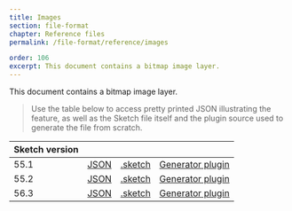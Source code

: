 ```yaml
---
title: Images
section: file-format
chapter: Reference files
permalink: /file-format/reference/images

order: 106
excerpt: This document contains a bitmap image layer.
---
```


This document contains a bitmap image layer.

> Use the table below to access pretty printed JSON illustrating the feature, as well as the Sketch file itself and the plugin source used to generate the file from scratch.

| Sketch version |                                                                                                           |                                                                                                                     |                                                                                                                                                 |
| -------------- | --------------------------------------------------------------------------------------------------------- | ------------------------------------------------------------------------------------------------------------------- | ----------------------------------------------------------------------------------------------------------------------------------------------- |
| 55.1           | [JSON](https://github.com/BohemianCoding/SketchAPI/tree/develop/reference-files/55.1/files/images/output) | [.sketch](https://github.com/BohemianCoding/SketchAPI/tree/develop/reference-files/55.1/files/images/output.sketch) | [Generator plugin](https://github.com/BohemianCoding/SketchAPI/tree/develop/reference-files/plugin-55.1.sketchplugin/Contents/Sketch/images.js) |
| 55.2           | [JSON](https://github.com/BohemianCoding/SketchAPI/tree/develop/reference-files/55.2/files/images/output) | [.sketch](https://github.com/BohemianCoding/SketchAPI/tree/develop/reference-files/55.2/files/images/output.sketch) | [Generator plugin](https://github.com/BohemianCoding/SketchAPI/tree/develop/reference-files/plugin-55.2.sketchplugin/Contents/Sketch/images.js) |
| 56.3           | [JSON](https://github.com/BohemianCoding/SketchAPI/tree/develop/reference-files/56.3/files/images/output) | [.sketch](https://github.com/BohemianCoding/SketchAPI/tree/develop/reference-files/56.3/files/images/output.sketch) | [Generator plugin](https://github.com/BohemianCoding/SketchAPI/tree/develop/reference-files/plugin-56.3.sketchplugin/Contents/Sketch/images.js) |
